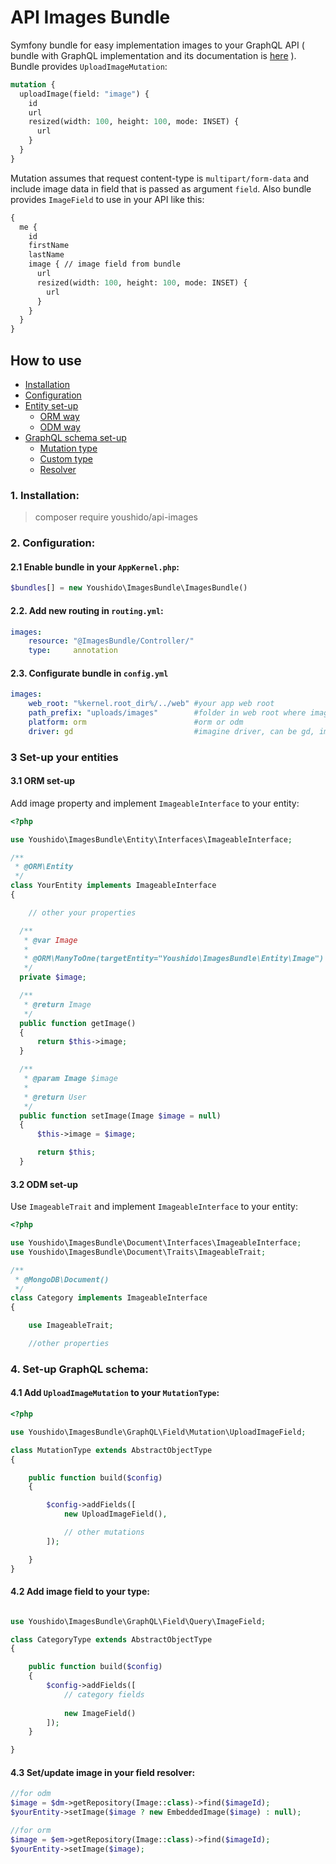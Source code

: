 # API Images Bundle

Symfony bundle for easy implementation images to your GraphQL API ( bundle with GraphQL implementation and its documentation is [here](https://github.com/Youshido/GraphQLBundle) ). Bundle provides `UploadImageMutation`:
``` graphql
mutation {
  uploadImage(field: "image") {
    id
    url
    resized(width: 100, height: 100, mode: INSET) {
      url
    }
  }
}

```

Mutation assumes that request content-type is `multipart/form-data` and include image data in field that is passed as argument `field`.
Also bundle provides `ImageField` to use in your API like this:
``` graphql
{
  me {
    id
    firstName
    lastName
    image { // image field from bundle
      url
      resized(width: 100, height: 100, mode: INSET) {
        url
      }
    }
  }
}

```

## How to use
* [Installation](#1-installation)
* [Configuration](#2-configuration)
* [Entity set-up](#3-set-up-your-entities)
  * [ORM way](#31-orm-set-up)
  * [ODM way](#31-odm-set-up)
* [GraphQL schema set-up](#4-set-up-graphql-schema)
  * [Mutation type](#41-add-uploadimagemutation-to-your-mutationtype)
  * [Custom type](#42-add-image-field-to-your-type)
  * [Resolver](#43-setupdate-image-in-your-field-resolver)

### 1. Installation:
> composer require youshido/api-images

### 2. Configuration:
#### 2.1 Enable bundle in your `AppKernel.php`:

``` php
$bundles[] = new Youshido\ImagesBundle\ImagesBundle()
```

#### 2.2. Add new routing in `routing.yml`:
``` yaml
images:
    resource: "@ImagesBundle/Controller/"
    type:     annotation

```

#### 2.3. Configurate bundle in `config.yml`
``` yaml
images:
    web_root: "%kernel.root_dir%/../web" #your app web root
    path_prefix: "uploads/images"        #folder in web root where images will be stored
    platform: orm                        #orm or odm
    driver: gd                           #imagine driver, can be gd, imagick or gmagick

```

### 3 Set-up your entities
#### 3.1 ORM set-up
Add image property and implement `ImageableInterface` to your entity:
```php
<?php

use Youshido\ImagesBundle\Entity\Interfaces\ImageableInterface;

/**
 * @ORM\Entity
 */
class YourEntity implements ImageableInterface
{

    // other your properties

  /**
   * @var Image
   *
   * @ORM\ManyToOne(targetEntity="Youshido\ImagesBundle\Entity\Image")
   */
  private $image;

  /**
   * @return Image
   */
  public function getImage()
  {
      return $this->image;
  }

  /**
   * @param Image $image
   *
   * @return User
   */
  public function setImage(Image $image = null)
  {
      $this->image = $image;

      return $this;
  }
```

#### 3.2 ODM set-up
Use `ImageableTrait` and implement `ImageableInterface` to your entity:
```php
<?php

use Youshido\ImagesBundle\Document\Interfaces\ImageableInterface;
use Youshido\ImagesBundle\Document\Traits\ImageableTrait;

/**
 * @MongoDB\Document()
 */
class Category implements ImageableInterface
{

    use ImageableTrait;

    //other properties
```

### 4. Set-up GraphQL schema:
#### 4.1 Add `UploadImageMutation` to your `MutationType`:
```php
<?php

use Youshido\ImagesBundle\GraphQL\Field\Mutation\UploadImageField;

class MutationType extends AbstractObjectType
{

    public function build($config)
    {

        $config->addFields([
            new UploadImageField(),

            // other mutations
        ]);

    }
}

```

#### 4.2 Add image field to your type:
``` php

use Youshido\ImagesBundle\GraphQL\Field\Query\ImageField;

class CategoryType extends AbstractObjectType
{

    public function build($config)
    {
        $config->addFields([
            // category fields
        
            new ImageField()
        ]);
    }

}
```

#### 4.3 Set/update image in your field resolver:
``` php
//for odm
$image = $dm->getRepository(Image::class)->find($imageId);
$yourEntity->setImage($image ? new EmbeddedImage($image) : null);

//for orm
$image = $em->getRepository(Image::class)->find($imageId);
$yourEntity->setImage($image);
```
